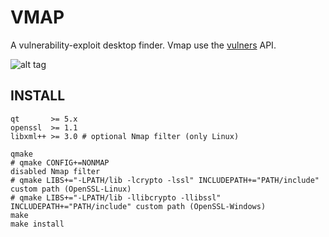 # VMAP

A vulnerability-exploit desktop finder. Vmap use the [vulners](https://vulners.com/api/v3/) API.

![alt tag](https://preview.ibb.co/d3TUpv/vmap.png)

## INSTALL

```shell
qt       >= 5.x
openssl  >= 1.1
libxml++ >= 3.0 # optional Nmap filter (only Linux)
```

```shell
qmake
# qmake CONFIG+=NONMAP                                                      disabled Nmap filter
# qmake LIBS+="-LPATH/lib -lcrypto -lssl" INCLUDEPATH+="PATH/include"       custom path (OpenSSL-Linux)
# qmake LIBS+="-LPATH/lib -llibcrypto -llibssl" INCLUDEPATH+="PATH/include" custom path (OpenSSL-Windows)
make
make install
```


